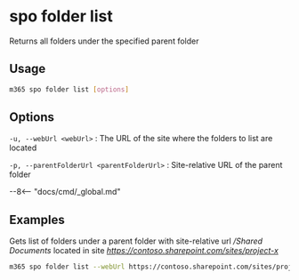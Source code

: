 # spo folder list

Returns all folders under the specified parent folder

## Usage

```sh
m365 spo folder list [options]
```

## Options

`-u, --webUrl <webUrl>`
: The URL of the site where the folders to list are located

`-p, --parentFolderUrl <parentFolderUrl>`
: Site-relative URL of the parent folder

--8<-- "docs/cmd/_global.md"

## Examples

Gets list of folders under a parent folder with site-relative url _/Shared Documents_ located in site _https://contoso.sharepoint.com/sites/project-x_

```sh
m365 spo folder list --webUrl https://contoso.sharepoint.com/sites/project-x --parentFolderUrl '/Shared Documents'
```
